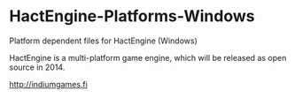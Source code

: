 HactEngine-Platforms-Windows
============================

Platform dependent files for HactEngine (Windows)

HactEngine is a multi-platform game engine, which will be released as open source in 2014.

http://indiumgames.fi
